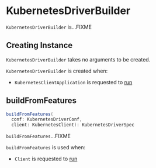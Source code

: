 # KubernetesDriverBuilder

`KubernetesDriverBuilder` is...FIXME

## Creating Instance

`KubernetesDriverBuilder` takes no arguments to be created.

`KubernetesDriverBuilder` is created when:

* `KubernetesClientApplication` is requested to [run](KubernetesClientApplication.md#run)

## <span id="buildFromFeatures"> buildFromFeatures

```scala
buildFromFeatures(
  conf: KubernetesDriverConf,
  client: KubernetesClient): KubernetesDriverSpec
```

`buildFromFeatures`...FIXME

`buildFromFeatures` is used when:

* `Client` is requested to [run](Client.md#run)
